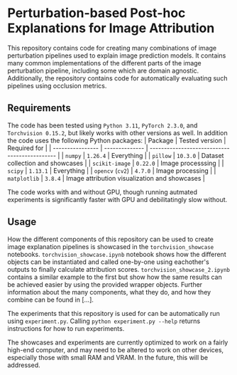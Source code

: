 # Perturbation-based Post-hoc Explanations for Image Attribution

This repository contains code for creating many combinations of image perturbation pipelines used to explain image prediction models.
It contains many common implementations of the different parts of the image perturbation pipeline, including some which are domain agnostic.
Additionally, the repository contains code for automatically evaluating such pipelines using occlusion metrics.

## Requirements

The code has been tested using `Python 3.11`, `PyTorch 2.3.0`, and `Torchvision 0.15.2`, but likely works with other versions as well.
In addition the code uses the following Python packages:
| Package          | Tested version | Required for                                  |
| ---------------- | -------------- | --------------------------------------------- |
| `numpy`          | `1.26.4`       | Everything                                    |
| `pillow`         | `10.3.0`       | Dataset collection and showcases              |
| `scikit-image`   | `0.22.0`       | Image processsing                             |
| `scipy`          | `1.13.1`       | Everything                                    |
| `opencv` (`cv2`) | `4.7.0`        | Image processing                              |
| `matplotlib`     | `3.8.4`        | Image attribution visualization and showcases |

The code works with and without GPU, though running autmated experiments is significantly faster with GPU and debilitatingly slow without.

## Usage

How the different components of this repository can be used to create image explanation pipelines is showcased in the `torchvision_showcase` notebooks.
`torchvision_showcase.ipynb` notebook shows how the different objects can be instantiated and called one-by-one using eachother's outputs to finally calculate attribution scores.
`torchvision_showcase_2.ipynb` contains a similar example to the first but show how the same results can be achieved easier by using the provided wrapper objects.
Further information about the many components, what they do, and how they combine can be found in [...].

The experiments that this repository is used for can be automatically run using `experiment.py`.
Calling `python experiment.py --help` returns instructions for how to run experiments.


The showcases and experiments are currently optimized to work on a fairly high-end computer, and may need to be altered to work on other devices, especially those with small RAM and VRAM.
In the future, this will be addressed.